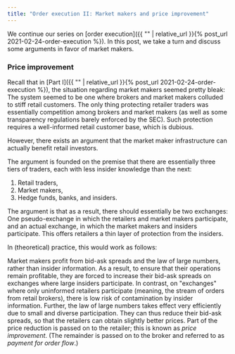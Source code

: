 ```yaml
---
title: "Order execution II: Market makers and price improvement"
---
```


We continue our series on [order execution]({{ "" | relative_url }}{% post_url 2021-02-24-order-execution %}). In this post, we take a turn and discuss some arguments in favor of market makers.

### Price improvement

Recall that in [Part I]({{ "" | relative_url }}{% post_url 2021-02-24-order-execution %}), the situation regarding market makers seemed pretty bleak: The system seemed to be one where brokers and market makers colluded to stiff retail customers. The only thing protecting retailer traders was essentially competition among brokers and market makers (as well as some transparency regulations barely enforced by the SEC). Such protection requires a well-informed retail customer base, which is dubious.

However, there exists an argument that the market maker infrastructure can actually benefit retail investors.

The argument is founded on the premise that there are essentially three tiers of traders, each with less insider knowledge than the next:

1. Retail traders, 
2. Market makers,
3. Hedge funds, banks, and insiders.

The argument is that as a result, there should essentially be two exchanges: One pseudo-exchange in which the retailers and market makers participate, and an actual exchange, in which the market makers and insiders participate. This offers retailers a thin layer of protection from the insiders.

In (theoretical) practice, this would work as follows: 

Market makers profit from bid-ask spreads and the law of large numbers, rather than insider information. As a result, to ensure that their operations remain profitable, they are forced to increase their bid-ask spreads on exchanges where large insiders participate. In contrast, on "exchanges" where only uninformed retailers participate (meaning, the stream of orders from retail brokers), there is low risk of contamination by insider information. Further, the law of large numbers takes effect very efficiently due to small and diverse participation. They can thus reduce their bid-ask spreads, so that the retailers can obtain slightly better prices. Part of the price reduction is passed on to the retailer; this is known as _price improvement_. (The remainder is passed on to the broker and referred to as _payment for order flow_.)

